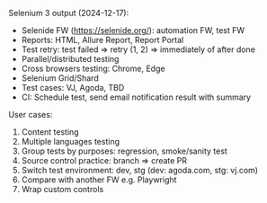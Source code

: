 Selenium 3 output (2024-12-17):
+ Selenide FW (https://selenide.org/): automation FW, test FW
+ Reports: HTML, Allure Report, Report Portal
+ Test retry: test failed => retry (1, 2) => immediately of after done
+ Parallel/distributed testing
+ Cross browsers testing: Chrome, Edge
+ Selenium Grid/Shard
+ Test cases: VJ, Agoda, TBD
+ CI: Schedule test, send email notification result with summary

User cases:
1. Content testing
2. Multiple languages testing
3. Group tests by purposes: regression, smoke/sanity test
4. Source control practice: branch => create PR
5. Switch test environment: dev, stg (dev: agoda.com, stg: vj.com)
6. Compare with another FW e.g. Playwright
7. Wrap custom controls